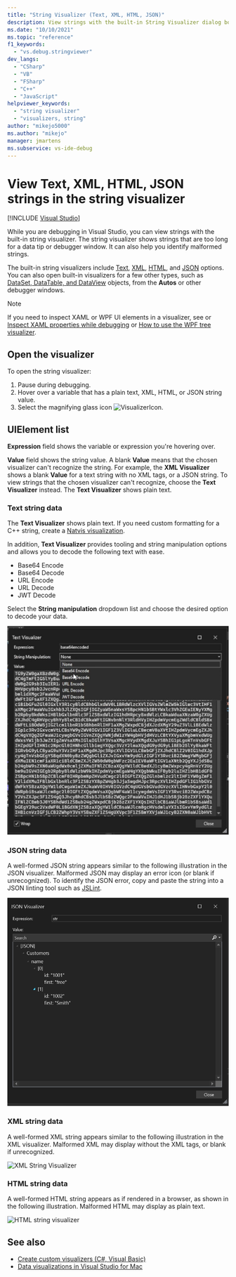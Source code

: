 ```yaml
---
title: "String Visualizer (Text, XML, HTML, JSON)"
description: View strings with the built-in String Visualizer dialog box while you are debugging in Visual Studio.
ms.date: "10/10/2021"
ms.topic: "reference"
f1_keywords:
  - "vs.debug.stringviewer"
dev_langs:
  - "CSharp"
  - "VB"
  - "FSharp"
  - "C++"
  - "JavaScript"
helpviewer_keywords:
  - "string visualizer"
  - "visualizers, string"
author: "mikejo5000"
ms.author: "mikejo"
manager: jmartens
ms.subservice: vs-ide-debug
---
```

# View Text, XML, HTML, JSON strings in the string visualizer

 [!INCLUDE [Visual Studio](~/includes/applies-to-version/vs-windows-only.md)]

While you are debugging in Visual Studio, you can view strings with the built-in string visualizer. The string visualizer shows strings that are too long for a data tip or debugger window. It can also help you identify malformed strings.

The built-in string visualizers include [Text](#text-string-data), [XML](#xml-string-data), [HTML](#html-string-data), and [JSON](#json-string-data) options. You can also open built-in visualizers for a few other types, such as [DataSet, DataTable, and DataView](../debugger/dataset-visualizer-dialog-box.md) objects, from the **Autos** or other debugger windows.

> [!NOTE]
> If you need to inspect XAML or WPF UI elements in a visualizer, see or [Inspect XAML properties while debugging](../xaml-tools/inspect-xaml-properties-while-debugging.md) or [How to use the WPF tree visualizer](../debugger/how-to-use-the-wpf-tree-visualizer.md).

## Open the visualizer

To open the string visualizer:
1. Pause during debugging. 
2. Hover over a variable that has a plain text, XML, HTML, or JSON string value.
3. Select the magnifying glass icon ![VisualizerIcon](../debugger/media/dbg-tips-visualizer-icon.png "Visualizer icon").

## UIElement list

**Expression** field shows the variable or expression you're hovering over.

**Value** field shows the string value. A blank **Value** means that the chosen visualizer can't recognize the string. For example, the **XML Visualizer** shows a blank **Value** for a text string with no XML tags, or a JSON string. To view strings that the chosen visualizer can't recognize, choose the **Text Visualizer** instead. The **Text Visualizer** shows plain text.

### Text string data

The **Text Visualizer** shows plain text. If you need custom formatting for a C++ string, create a [Natvis visualization](../debugger/create-custom-views-of-native-objects.md).

In addition, **Text Visualizer** provides tooling and string manipulation options and allows you to decode the following text with ease.

- Base64 Encode
- Base64 Decode
- URL Encode
- URL Decode
- JWT Decode

Select the **String manipulation** dropdown list and choose the desired option to decode your data.

![Text string visualizer](../debugger/media/dbg-string-visualizer-text.png "Text string visualizer")

### JSON string data

A well-formed JSON string appears similar to the following illustration in the JSON visualizer. Malformed JSON may display an error icon (or blank if unrecognized). To identify the JSON error, copy and paste the string into a JSON linting tool such as [JSLint](https://www.jslint.com/).

![JSON string visualizer](../debugger/media/dbg-tips-string-visualizer-json.png "JSON string visualizer")

### XML string data

A well-formed XML string appears similar to the following illustration in the XML visualizer. Malformed XML may display without the XML tags, or blank if unrecognized.

![XML String Visualizer](../debugger/media/dbg-string-visualizers-xml.png "XML String Visualizer")

### HTML string data

A well-formed HTML string appears as if rendered in a browser, as shown in the following illustration. Malformed HTML may display as plain text.

![HTML string visualizer](../debugger/media/dbg-string-visualizers-html.png "HTML String Visualizer")

## See also

- [Create custom visualizers (C#, Visual Basic)](../debugger/create-custom-visualizers-of-data.md)
- [Data visualizations in Visual Studio for Mac](/visualstudio/mac/data-visualizations)
